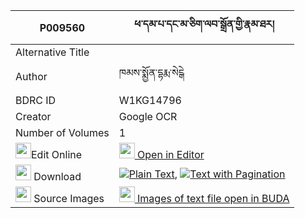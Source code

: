 |P009560|ཕ་དམ་པ་དང་མ་ཅིག་ལབ་སྒྲོན་གྱི་རྣམ་ཐར། 
| --- | --- 
|Alternative Title |
|Author| ཁམས་སྨྱོན་དྷརྨ་སེངྒེ
|BDRC ID | W1KG14796
|Creator | Google OCR
|Number of Volumes| 1
|<img width="25" src="https://img.icons8.com/color/25/000000/edit-property.png">Edit Online| [<img width="25" src="https://avatars.githubusercontent.com/u/45091458?s=200&v=4"> Open in Editor](http://editor.openpecha.org/P009560)
|<img width="25" src="https://img.icons8.com/fluent/48/000000/download-2.png"/>  Download | [![](https://img.icons8.com/color/20/000000/txt.png)Plain Text](https://github.com/Openpecha/P009560/releases/download/v1/pa_dampa_dang_ma_chik_lab_dron_plain_P009560.zip), [![](https://img.icons8.com/color/20/000000/txt.png)Text with Pagination](https://github.com/Openpecha/P009560/releases/download/v1/pa_dampa_dang_ma_chik_lab_dron_pages_P009560.zip)
|<img width="25" src="https://img.icons8.com/plasticine/100/000000/pictures-folder.png"/>  Source Images | [<img width="25" src="https://library.bdrc.io/icons/BUDA-small.svg"> Images of text file open in BUDA](https://library.bdrc.io/show/bdr:W1KG14796)